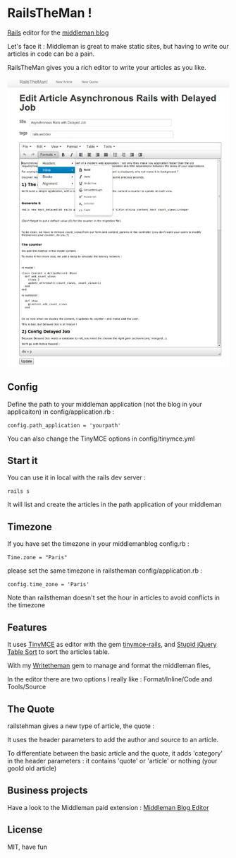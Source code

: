 # RailsTheMan !

<a href='http://rubyonrails.org/'>Rails</a> editor for the <a href='http://middlemanapp.com/basics/blogging/'>middleman blog</a>

Let's face it : Middleman is great to make static sites, but having to write our articles in code can be a pain.

RailsTheMan gives you a rich editor to write your articles as you like.


![Alt demo](readme/railstheman-edit.jpg)


## Config

Define the path to your middleman application (not the blog in your applicaiton) in config/application.rb :

    config.path_application = 'yourpath'

You can also change the TinyMCE options in config/tinymce.yml


## Start it

You can use it in local with the rails dev server :

    rails s

It will list and create the articles in the path application of your middleman

## Timezone

If you have set the timezone in your middlemanblog config.rb :

    Time.zone = "Paris"


please set the same timezone in railstheman config/application.rb :

    config.time_zone = 'Paris'


Note than railstheman doesn't set the hour in articles to avoid conflicts in the timezone


## Features

It uses <a href='http://www.tinymce.com/'>TinyMCE</a> as editor with the gem <a href='https://github.com/spohlenz/tinymce-rails'>tinymce-rails</a>, and <a href='https://github.com/joequery/Stupid-Table-Plugin'>Stupid jQuery Table Sort</a> to sort the articles table.

With my <a href='https://github.com/davidtysman/writetheman'>Writetheman</a> gem to manage and format the middleman files,

In the editor there are two options I really like : Format/Inline/Code and Tools/Source


## The Quote

railstehman gives a new type of article, the quote :

It uses the header parameters to add the author and source to an article.

To differentiate between the basic article and the quote, it adds 'category' in the header parameters :
it contains 'quote' or 'article' or nothing (your goold old article)


## Business projects

Have a look to the Middleman paid extension : 
<a href='http://middleman-blog-editor.awardwinningfjords.com/'>Middleman Blog Editor</a>

## License

MIT, have fun

